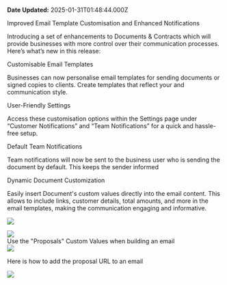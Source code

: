**Date Updated:** 2025-01-31T01:48:44.000Z

Improved Email Template Customisation and Enhanced Notifications

Introducing a set of enhancements to Documents & Contracts which will provide businesses with more control over their communication processes. Here’s what’s new in this release:

Customisable Email Templates

Businesses can now personalise email templates for sending documents or signed copies to clients. Create templates that reflect your and communication style.

User-Friendly Settings

Access these customisation options within the Settings page under “Customer Notifications” and “Team Notifications” for a quick and hassle-free setup.

Default Team Notifications

Team notifications will now be sent to the business user who is sending the document by default. This keeps the sender informed

Dynamic Document Customization

Easily insert Document's custom values directly into the email content. This allows to include links, customer details, total amounts, and more in the email templates, making the communication engaging and informative.

![](https://s3.amazonaws.com/cdn.freshdesk.com/data/helpdesk/attachments/production/155010720750/original/b-Esu4UoIJRnFOZoOlwgrAxHC_lPAIr2ug.png?1697880609)  
  
![](https://s3.amazonaws.com/cdn.freshdesk.com/data/helpdesk/attachments/production/155010720754/original/mtpWnmes9Sq5oo2I9fWfv0UDBkU9WA2XyA.png?1697880621)  
Use the "Proposals" Custom Values when building an email  
![](https://s3.amazonaws.com/cdn.freshdesk.com/data/helpdesk/attachments/production/155010720758/original/YPpW27djXSDlUVlGK0HZwd1QSAYB8Evj3A.png?1697880637)

Here is how to add the proposal URL to an email

![](https://s3.amazonaws.com/cdn.freshdesk.com/data/helpdesk/attachments/production/155022995791/original/k4IYXLt-aNN8AXYCU0kzyKyx3XDZPe5Xpg.gif?1710560769)

  